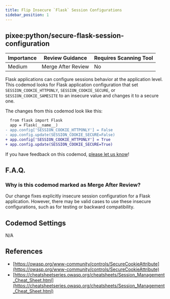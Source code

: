 ```yaml
---
title: Flip Insecure `Flask` Session Configurations
sidebar_position: 1
---
```


## pixee:python/secure-flask-session-configuration

| Importance | Review Guidance    | Requires Scanning Tool |
|------------|--------------------|------------------------|
| Medium     | Merge After Review | No                     |

Flask applications can configure sessions behavior at the application level. 
This codemod looks for Flask application configuration that set `SESSION_COOKIE_HTTPONLY`, `SESSION_COOKIE_SECURE`, or `SESSION_COOKIE_SAMESITE` to an insecure value and changes it to a secure one.

The changes from this codemod look like this:

```diff
  from flask import Flask
  app = Flask(__name__)
- app.config['SESSION_COOKIE_HTTPONLY'] = False
- app.config.update(SESSION_COOKIE_SECURE=False)
+ app.config['SESSION_COOKIE_HTTPONLY'] = True
+ app.config.update(SESSION_COOKIE_SECURE=True)
```

If you have feedback on this codemod, [please let us know](mailto:feedback@pixee.ai)!

## F.A.Q.

### Why is this codemod marked as Merge After Review?

Our change fixes explicitly insecure session configuration for a Flask application. However, there may be valid cases to use these insecure configurations, such as for testing or backward compatibility.

## Codemod Settings

N/A

## References

* [https://owasp.org/www-community/controls/SecureCookieAttribute](https://owasp.org/www-community/controls/SecureCookieAttribute)
* [https://cheatsheetseries.owasp.org/cheatsheets/Session_Management_Cheat_Sheet.html](https://cheatsheetseries.owasp.org/cheatsheets/Session_Management_Cheat_Sheet.html)
